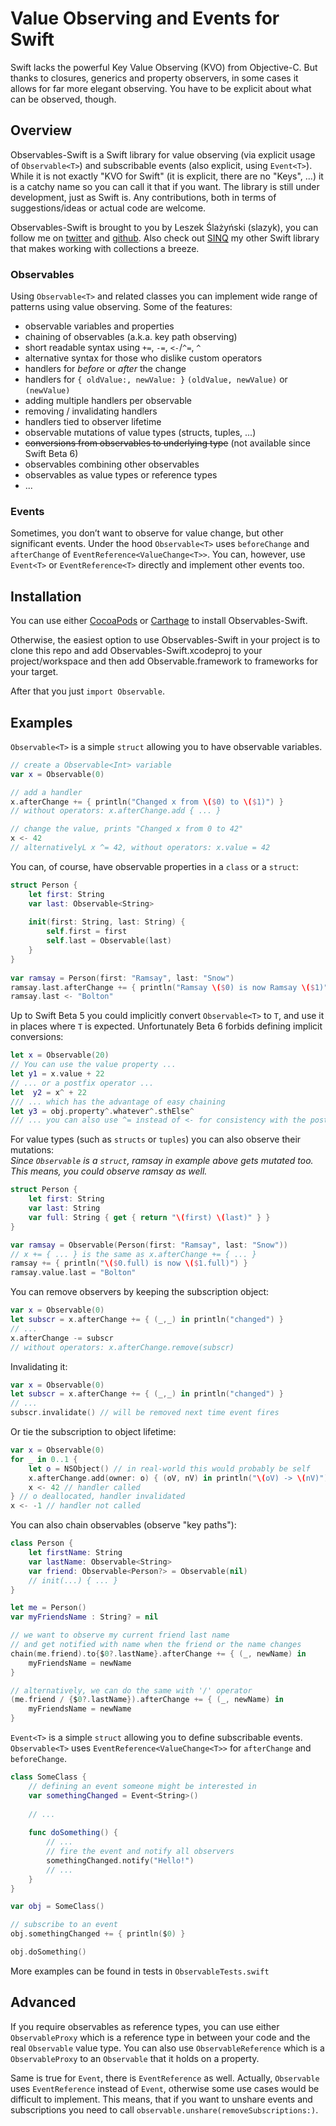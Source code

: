 # Value Observing and Events for Swift

Swift lacks the powerful Key Value Observing (KVO) from Objective-C. But thanks to closures, generics and property observers, in some cases it allows for far more elegant observing. You have to be explicit about what can be observed, though.

## Overview

Observables-Swift is a Swift library for value observing (via explicit usage of `Observable<T>`) and subscribable events (also explicit, using `Event<T>`). While it is not exactly "KVO for Swift" (it is explicit, there are no "Keys", ...) it is a catchy name so you can call it that if you want. The library is still under development, just as Swift is. Any contributions, both in terms of suggestions/ideas or actual code are welcome.

Observables-Swift is brought to you by Leszek Ślażyński (slazyk), you can follow me on [twitter](https://twitter.com/slazyk) and [github](https://github.com/slazyk).
Also check out [SINQ](https://github.com/slazyk/SINQ) my other Swift library that makes working with collections a breeze.

### Observables

Using `Observable<T>` and related classes you can implement wide range of patterns using value observing. Some of the features: 

- observable variables and properties
- chaining of observables (a.k.a. key path observing)
- short readable syntax using `+=`, `-=`, `<-`/`^=`, `^`
- alternative syntax for those who dislike custom operators
- handlers for _before_ or _after_ the change
- handlers for `{ oldValue:, newValue: }` `(oldValue, newValue)` or `(newValue)`
- adding multiple handlers per observable
- removing / invalidating handlers
- handlers tied to observer lifetime
- observable mutations of value types (structs, tuples, ...)
- ~~conversions from observables to underlying type~~ (not available since Swift Beta 6)
- observables combining other observables
- observables as value types or reference types
- ...

### Events

Sometimes, you don’t want to observe for value change, but other significant events.
Under the hood `Observable<T>` uses `beforeChange` and `afterChange` of `EventReference<ValueChange<T>>`. You can, however, use `Event<T>` or `EventReference<T>` directly and implement other events too.

## Installation

You can use either [CocoaPods](https://cocoapods.org/) or [Carthage](https://github.com/Carthage/Carthage) to install Observables-Swift.

Otherwise, the easiest option to use Observables-Swift in your project is to clone this repo and add Observables-Swift.xcodeproj to your project/workspace and then add Observable.framework to frameworks for your target.

After that you just `import Observable`.

## Examples
`Observable<T>` is a simple `struct` allowing you to have observable variables.

```swift
// create a Observable<Int> variable
var x = Observable(0)

// add a handler
x.afterChange += { println("Changed x from \($0) to \($1)") }
// without operators: x.afterChange.add { ... }

// change the value, prints "Changed x from 0 to 42"
x <- 42
// alternativelyL x ^= 42, without operators: x.value = 42
```

You can, of course, have observable properties in a `class` or a `struct`:

```swift
struct Person {
    let first: String
    var last: Observable<String>
    
    init(first: String, last: String) {
        self.first = first
        self.last = Observable(last)
    }
}
    
var ramsay = Person(first: "Ramsay", last: "Snow")
ramsay.last.afterChange += { println("Ramsay \($0) is now Ramsay \($1)") }        
ramsay.last <- "Bolton"
```
Up to Swift Beta 5 you could implicitly convert `Observable<T>` to `T`, and use it in places where `T` is expected. Unfortunately Beta 6 forbids defining implicit conversions:
```swift
let x = Observable(20)
// You can use the value property ...
let y1 = x.value + 22
// ... or a postfix operator ...
let  y2 = x^ + 22
/// ... which has the advantage of easy chaining
let y3 = obj.property^.whatever^.sthElse^
/// ... you can also use ^= instead of <- for consistency with the postfix ^
```

For value types (such as `structs` or `tuples`) you can also observe their mutations:  
*Since `Observable` is a `struct`, ramsay in example above gets mutated too. This means, you could observe ramsay as well.*

```swift
struct Person {
    let first: String
    var last: String
    var full: String { get { return "\(first) \(last)" } }
}

var ramsay = Observable(Person(first: "Ramsay", last: "Snow"))
// x += { ... } is the same as x.afterChange += { ... }
ramsay += { println("\($0.full) is now \($1.full)") }
ramsay.value.last = "Bolton"
```

You can remove observers by keeping the subscription object:

```swift
var x = Observable(0)    
let subscr = x.afterChange += { (_,_) in println("changed") }
// ...
x.afterChange -= subscr
// without operators: x.afterChange.remove(subscr)
```

Invalidating it:

```swift
var x = Observable(0)    
let subscr = x.afterChange += { (_,_) in println("changed") }
// ...
subscr.invalidate() // will be removed next time event fires
```

Or tie the subscription to object lifetime:

```swift
var x = Observable(0)        
for _ in 0..1 {
    let o = NSObject() // in real-world this would probably be self
    x.afterChange.add(owner: o) { (oV, nV) in println("\(oV) -> \(nV)") }
    x <- 42 // handler called
} // o deallocated, handler invalidated
x <- -1 // handler not called
```

You can also chain observables (observe "key paths"):
```swift
class Person {
    let firstName: String
    var lastName: Observable<String>
    var friend: Observable<Person?> = Observable(nil)
	// init(...) { ... }
}

let me = Person()
var myFriendsName : String? = nil

// we want to observe my current friend last name
// and get notified with name when the friend or the name changes
chain(me.friend).to{$0?.lastName}.afterChange += { (_, newName) in
	myFriendsName = newName
}

// alternatively, we can do the same with '/' operator
(me.friend / {$0?.lastName}).afterChange += { (_, newName) in
	myFriendsName = newName
}
```

`Event<T>` is a simple `struct` allowing you to define subscribable events. `Observable<T>` uses `EventReference<ValueChange<T>>` for `afterChange` and `beforeChange`.

```swift
class SomeClass {
 	// defining an event someone might be interested in
 	var somethingChanged = Event<String>()
 
 	// ...
 
 	func doSomething() {
 		// ...
 		// fire the event and notify all observers
 		somethingChanged.notify("Hello!")
 		// ...
 	}
}

var obj = SomeClass()

// subscribe to an event
obj.somethingChanged += { println($0) }

obj.doSomething()
```

More examples can be found in tests in `ObservableTests.swift`

## Advanced

If you require observables as reference types, you can use either `ObservableProxy` which is a reference type in between your code and the real `Observable` value type. You can also use `ObservableReference` which is a `ObservableProxy` to an `Observable` that it holds on a property.

Same is true for `Event`, there is `EventReference` as well. Actually, `Observable` uses `EventReference` instead of `Event`, otherwise some use cases would be difficult to implement. This means, that if you want to unshare events and subscriptions you need to call `observable.unshare(removeSubscriptions:)`.
